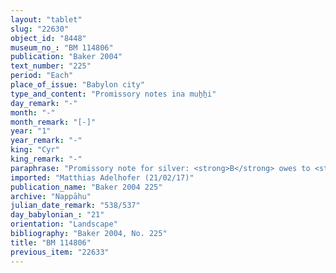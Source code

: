 ```yaml
---
layout: "tablet"
slug: "22630"
object_id: "8448"
museum_no_: "BM 114806"
publication: "Baker 2004"
text_number: "225"
period: "Each"
place_of_issue: "Babylon city"
type_and_content: "Promissory notes ina muẖẖi"
day_remark: "-"
month: "-"
month_remark: "[-]"
year: "1"
year_remark: "-"
king: "Cyr"
king_remark: "-"
paraphrase: "Promissory note for silver: <strong>B</strong> owes to <strong>A</strong> &frac12; mina of silver of 1/8 alloy. The debt bears a yearly interest of 12 shekels per mina. <strong>B</strong>&rsquo;s property in town and country are <strong>A</strong>&rsquo;s security and no other creditor is to have disposal over it. <strong>B</strong>&nbsp;is to pay [the interest] monthly. The silver is at <strong>B</strong>&rsquo;s disoposal from the 1<sup>st</sup> of Kislīmu (IX). Dated to the 1<sup>st</sup> year of Cambyses, king of Babylon, while Cyrus was king of all the lands. 3 witnesses, 1 <em>ina a&scaron;ābi</em>-witness, <strong>B</strong>&rsquo;s wife, and [the scribe] (Nab&ucirc;-zēr-iddin/Nab&ucirc;-u&scaron;allim//Irˀanni).<br /> &nbsp;<br /> <strong>A</strong>&nbsp;= &Scaron;umu-iddin/Nab&ucirc;-bān-zēri//Nappāhu; <strong>B</strong>&nbsp;= Nab&ucirc;-u&scaron;allim/Gimillu//Irˀanni<br /> &nbsp;"
imported: "Matthias Adelhofer (21/02/17)"
publication_name: "Baker 2004 225"
archive: "Nappāhu"
julian_date_remark: "538/537"
day_babylonian_: "21"
orientation: "Landscape"
bibliography: "Baker 2004, No. 225"
title: "BM 114806"
previous_item: "22633"
---
```

